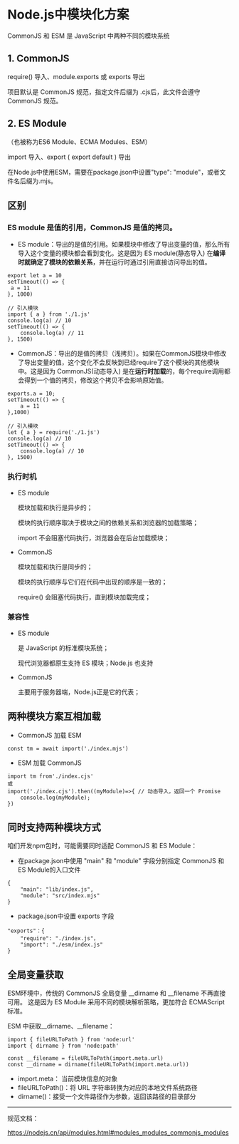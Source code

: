# Node.js中模块化方案

CommonJS 和 ESM 是 JavaScript 中两种不同的模块系统

## 1. CommonJS

require() 导入、module.exports 或 exports 导出

项目默认是 CommonJS 规范，指定文件后缀为 .cjs后，此文件会遵守CommonJS 规范。

## 2. ES Module
（也被称为ES6 Module、ECMA Modules、ESM）

import 导入、export ( export default ) 导出

在Node.js中使用ESM，需要在package.json中设置"type": "module"，或者文件名后缀为.mjs。


## 区别

### ES module 是值的引用，CommonJS 是值的拷贝。
- ‌ES module‌：导出的是值的引用。如果模块中修改了导出变量的值，那么所有导入这个变量的模块都会看到变化。这是因为 ES module(静态导入) 在**编译时就确定了模块的依赖关系**，并在运行时通过引用直接访问导出的值‌。
```
export let a = 10
setTimeout(() => {
 a = 11
}, 1000)

// 引入模块
import { a } from './1.js'
console.log(a) // 10
setTimeout(() => {
    console.log(a) // 11
}, 1500)
```
- ‌CommonJS‌：导出的是值的拷贝（浅拷贝）。如果在CommonJS模块中修改了导出变量的值，这个变化不会反映到已经require了这个模块的其他模块中。这是因为 CommonJS(动态导入) 是在**运行时加载**的，每个require调用都会得到一个值的拷贝，修改这个拷贝不会影响原始值‌。
```
exports.a = 10;
setTimeout(() => {
    a = 11
},1000)

// 引入模块
let { a } = require('./1.js')
console.log(a) // 10
setTimeout(() => {
    console.log(a) // 10
}, 1500)
```
### 执行时机
- ES module

    模块加载和执行是异步的；

    模块的执行顺序取决于模块之间的依赖关系和浏览器的加载策略；

    import 不会阻塞代码执行，浏览器会在后台加载模块；

- ‌CommonJS

    模块加载和执行是同步的；

    模块的执行顺序与它们在代码中出现的顺序是一致的；

    require() 会阻塞代码执行，直到模块加载完成；

### 兼容性
- ES module

    是 JavaScript 的标准模块系统；

    现代浏览器都原生支持 ES 模块；Node.js 也支持

- ‌CommonJS

    主要用于服务器端，Node.js正是它的代表；


## 两种模块方案互相加载

- CommonJS 加载  ESM
```
const tm = await import('./index.mjs')
```

- ESM 加载 CommonJS
```
import tm from'./index.cjs'
或
import('./index.cjs').then((myModule)=>{ // 动态导入，返回一个 Promise
    console.log(myModule);
})
```
<!-- <small>ESM模块会静态分析，而 CommonJS 模块的代码是无法进行静态分析的，所以只能整体加载。</small> -->

## 同时支持两种模块方式

咱们开发npm包时，可能需要同时适配 CommonJS 和 ES Module：

- 在package.json中使用 "main" 和 "module" 字段分别指定 CommonJS 和 ES Module的入口文件
```
{
    "main": "lib/index.js",
    "module": "src/index.mjs"
}
```
- package.json中设置 exports 字段
```
"exports"：{ 
    "require": "./index.js"，
    "import": "./esm/index.js"
}
```

## 全局变量获取

ESM环境中，传统的 CommonJS 全局变量 __dirname 和 __filename 不再直接可用。
这是因为 ES Module 采用不同的模块解析策略，更加符合 ECMAScript 标准。

ESM 中获取__dirname、__filename：
```
import { fileURLToPath } from 'node:url'
import { dirname } from 'node:path'

const __filename = fileURLToPath(import.meta.url)
const __dirname = dirname(fileURLToPath(import.meta.url))
```
- import.meta： 当前模块信息的对象
- fileURLToPath()：将 URL 字符串转换为对应的本地文件系统路径
- dirname()：接受一个文件路径作为参数，返回该路径的目录部分

---
规范文档：

https://nodejs.cn/api/modules.html#modules_modules_commonjs_modules

